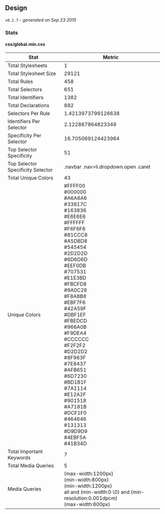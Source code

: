 ## Design
`v0.2.7` - *generated on Sep 23 2015*
### Stats
#### css/global.min.css
|Stat|Metric|
|---|---|
|Total Stylesheets|1|
|Total Stylesheet Size|29121|
|Total Rules|458|
|Total Selectors|651|
|Total Identifiers|1382|
|Total Declarations|882|
|Selectors Per Rule|1.4213973799126638|
|Identifiers Per Selector|2.122887864823349|
|Specificity Per Selector|16.705069124423964|
|Top Selector Specificity|51|
|Top Selector Specificity Selector|.navbar .nav>li.dropdown.open .caret|
|Total Unique Colors|43|
|Unique Colors|#FFFF00<br/>#000000<br/>#A6A6A6<br/>#33817C<br/>#163836<br/>#E6E6E6<br/>#FFFFFF<br/>#F6F6F6<br/>#81CCC8<br/>#A5DBD8<br/>#545454<br/>#2D2D2D<br/>#6D6D6D<br/>#EEF0DB<br/>#707531<br/>#E1E3BD<br/>#FBCFD8<br/>#9A0C28<br/>#F8A8B8<br/>#EBF7F6<br/>#42A59F<br/>#DBF1EF<br/>#FBEDCD<br/>#966A0B<br/>#F9DEA4<br/>#CCCCCC<br/>#F2F2F2<br/>#D2D2D2<br/>#8F963F<br/>#7E8437<br/>#AFB651<br/>#6D7230<br/>#BD1B1F<br/>#7A1114<br/>#E12A2F<br/>#901518<br/>#A7181B<br/>#DCF1F0<br/>#464646<br/>#131313<br/>#D9D9D9<br/>#4EBF5A<br/>#41B34D|
|Total Important Keywords|7|
|Total Media Queries|5|
|Media Queries|(max-width:1200px)<br/>(min-width:800px)<br/>(min-width:1200px)<br/>all and (min-width:0 \0) and (min-resolution:0.001dpcm)<br/>(max-width:600px)|